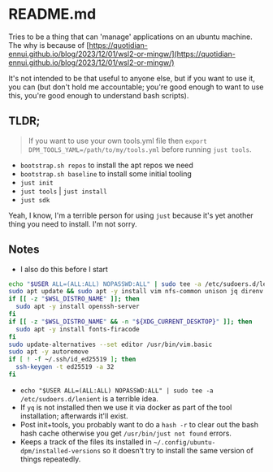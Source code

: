# README.md

Tries to be a thing that can 'manage' applications on an ubuntu machine. The why is because of [https://quotidian-ennui.github.io/blog/2023/12/01/wsl2-or-mingw/](https://quotidian-ennui.github.io/blog/2023/12/01/wsl2-or-mingw/)

It's not intended to be that useful to anyone else, but if you want to use it, you can (but don't hold me accountable; you're good enough to want to use this, you're good enough to understand bash scripts).

## TLDR;

> If you want to use your own tools.yml file then `export DPM_TOOLS_YAML=/path/to/my/tools.yml` before running `just tools`.

- `bootstrap.sh repos` to install the apt repos we need
- `bootstrap.sh baseline` to install some initial tooling
- `just init`
- `just tools` | `just install`
- `just sdk`

Yeah, I know, I'm a terrible person for using `just` because it's yet another thing you need to install. I'm not sorry.

## Notes

- I also do this before I start
```bash
echo "$USER ALL=(ALL:ALL) NOPASSWD:ALL" | sudo tee -a /etc/sudoers.d/lenient
sudo apt update && sudo apt -y install vim nfs-common unison jq direnv zip unzip net-tools git
if [[ -z "$WSL_DISTRO_NAME" ]]; then
  sudo apt -y install openssh-server
fi
if [[ -z "$WSL_DISTRO_NAME" && -n "${XDG_CURRENT_DESKTOP}" ]]; then
  sudo apt -y install fonts-firacode
fi
sudo update-alternatives --set editor /usr/bin/vim.basic
sudo apt -y autoremove
if [ ! -f ~/.ssh/id_ed25519 ]; then
  ssh-keygen -t ed25519 -a 32
fi
```
- `echo "$USER ALL=(ALL:ALL) NOPASSWD:ALL" | sudo tee -a /etc/sudoers.d/lenient` is a terrible idea.
- If `yq` is not installed then we use it via docker as part of the tool installation; afterwards it'll exist.
- Post init+tools, you probably want to do a `hash -r` to clear out the bash hash cache otherwise you get `/usr/bin/just not found` errors.
- Keeps a track of the files its installed in `~/.config/ubuntu-dpm/installed-versions` so it doesn't try to install the same version of things repeatedly.

